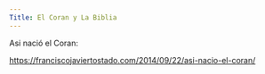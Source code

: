 ```yaml
---
Title: El Coran y La Biblia
---
```


Asi nació el Coran: 

https://franciscojaviertostado.com/2014/09/22/asi-nacio-el-coran/